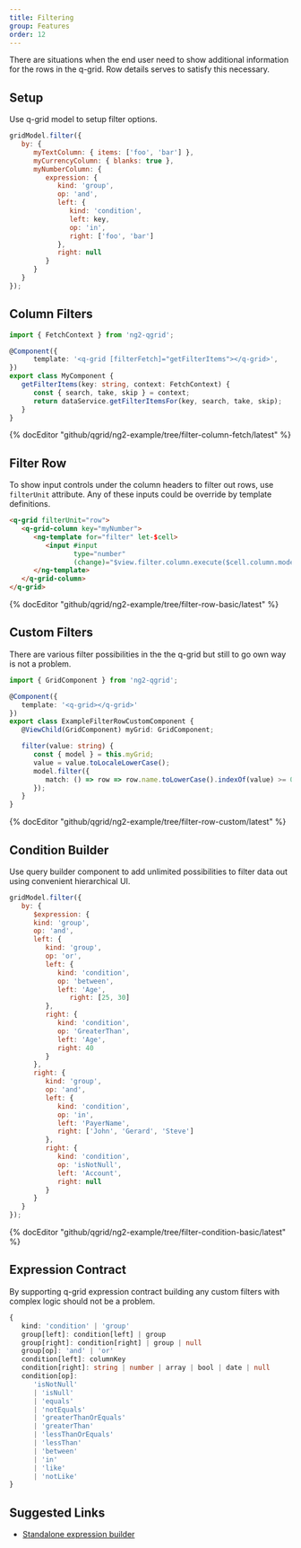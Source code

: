 ```yaml
---
title: Filtering
group: Features
order: 12
---
```


There are situations when the end user need to show additional information for the rows in the q-grid. Row details serves to satisfy this necessary.

## Setup

Use q-grid model to setup filter options.

```javascript
gridModel.filter({
   by: {
      myTextColumn: { items: ['foo', 'bar'] },
      myCurrencyColumn: { blanks: true },
      myNumberColumn: { 
         expression: {
            kind: 'group',
            op: 'and',
            left: {
               kind: 'condition',
               left: key,
               op: 'in',
               right: ['foo', 'bar']
            },
            right: null
         }
      }
   }
});
```

## Column Filters

```typescript
import { FetchContext } from 'ng2-qgrid';

@Component({
      template: '<q-grid [filterFetch]="getFilterItems"></q-grid>',
})
export class MyComponent {
   getFilterItems(key: string, context: FetchContext) {
      const { search, take, skip } = context;
      return dataService.getFilterItemsFor(key, search, take, skip);
   }
}
```

{% docEditor "github/qgrid/ng2-example/tree/filter-column-fetch/latest" %}

## Filter Row

To show input controls under the column headers to filter out rows, use `filterUnit` attribute. Any of these inputs could be override by template definitions.

```html
<q-grid filterUnit="row">
   <q-grid-column key="myNumber">
      <ng-template for="filter" let-$cell>
         <input #input
                type="number"
                (change)="$view.filter.column.execute($cell.column.model, input.value)" />
      </ng-template>
   </q-grid-column>
</q-grid>
```

{% docEditor "github/qgrid/ng2-example/tree/filter-row-basic/latest" %}

## Custom Filters

There are various filter possibilities in the the q-grid but still to go own way is not a problem.

```typescript
import { GridComponent } from 'ng2-qgrid';

@Component({
   template: '<q-grid></q-grid>'
})
export class ExampleFilterRowCustomComponent {
   @ViewChild(GridComponent) myGrid: GridComponent;

   filter(value: string) {
      const { model } = this.myGrid;
      value = value.toLocaleLowerCase();
      model.filter({
         match: () => row => row.name.toLowerCase().indexOf(value) >= 0
      });
   }
}
```

{% docEditor "github/qgrid/ng2-example/tree/filter-row-custom/latest" %}

## Condition Builder

Use query builder component to add unlimited possibilities to filter data out using convenient hierarchical UI.


```javascript
gridModel.filter({
   by: {
      $expression: {
      kind: 'group',
      op: 'and',
      left: {
         kind: 'group',
         op: 'or',
         left: {
            kind: 'condition',
            op: 'between',
            left: 'Age',
               right: [25, 30]
         },
         right: {
            kind: 'condition',
            op: 'GreaterThan',
            left: 'Age',
            right: 40
         }
      },
      right: {
         kind: 'group',
         op: 'and',
         left: {
            kind: 'condition',
            op: 'in',
            left: 'PayerName',
            right: ['John', 'Gerard', 'Steve']
         },
         right: {
            kind: 'condition',
            op: 'isNotNull',
            left: 'Account',
            right: null
         }
      }
   }
});
```

{% docEditor "github/qgrid/ng2-example/tree/filter-condition-basic/latest" %}

## Expression Contract

By supporting q-grid expression contract building any custom filters with complex logic should not be a problem.

```typescript
{
   kind: 'condition' | 'group'
   group[left]: condition[left] | group
   group[right]: condition[right] | group | null
   group[op]: 'and' | 'or'
   condition[left]: columnKey
   condition[right]: string | number | array | bool | date | null
   condition[op]: 
      'isNotNull' 
      | 'isNull' 
      | 'equals' 
      | 'notEquals' 
      | 'greaterThanOrEquals' 
      | 'greaterThan' 
      | 'lessThanOrEquals' 
      | 'lessThan' 
      | 'between' 
      | 'in' 
      | 'like' 
      | 'notLike'
}
```
## Suggested Links

* [Standalone expression builder](https://github.com/qgrid/ng2-expression-builder)